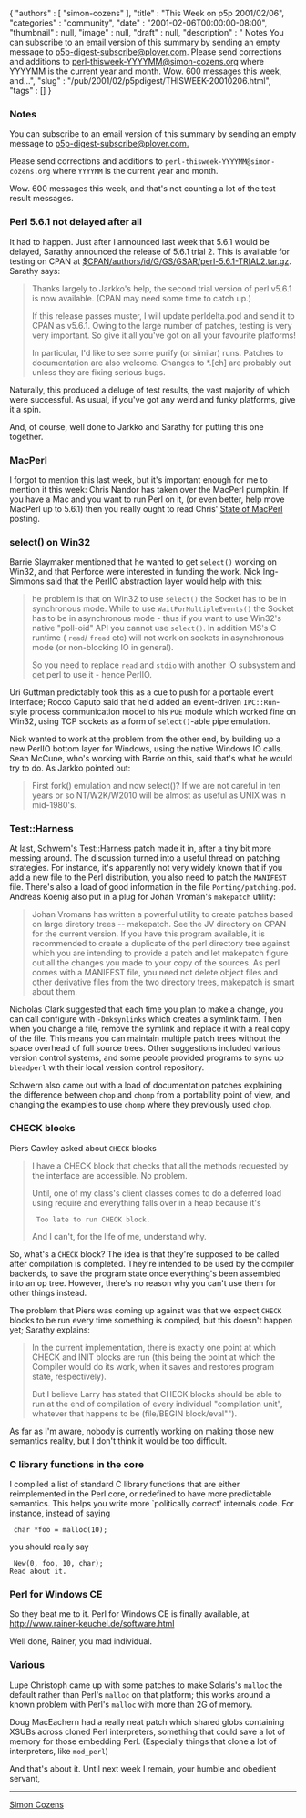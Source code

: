 {
   "authors" : [
      "simon-cozens"
   ],
   "title" : "This Week on p5p 2001/02/06",
   "categories" : "community",
   "date" : "2001-02-06T00:00:00-08:00",
   "thumbnail" : null,
   "image" : null,
   "draft" : null,
   "description" : " Notes You can subscribe to an email version of this summary by sending an empty message to p5p-digest-subscribe@plover.com. Please send corrections and additions to perl-thisweek-YYYYMM@simon-cozens.org where YYYYMM is the current year and month. Wow. 600 messages this week, and...",
   "slug" : "/pub/2001/02/p5pdigest/THISWEEK-20010206.html",
   "tags" : []
}



### <span id="Notes">Notes</span>

You can subscribe to an email version of this summary by sending an empty message to [p5p-digest-subscribe@plover.com.](mailto:p5p-digest-subscribe@plover.com)

Please send corrections and additions to `perl-thisweek-YYYYMM@simon-cozens.org` where `YYYYMM` is the current year and month.

Wow. 600 messages this week, and that's not counting a lot of the test result messages.

### <span id="Perl_561_not_delayed_after_all">Perl 5.6.1 not delayed after all</span>

It had to happen. Just after I announced last week that 5.6.1 would be delayed, Sarathy announced the release of 5.6.1 trial 2. This is available for testing on CPAN at [$CPAN/authors/id/G/GS/GSAR/perl-5.6.1-TRIAL2.tar.gz](http://www.cpan.org/authors/id/G/GS/GSAR/perl-5.6.1-TRIAL2.tar.gz). Sarathy says:

> Thanks largely to Jarkko's help, the second trial version of perl v5.6.1 is now available. (CPAN may need some time to catch up.)
>
> If this release passes muster, I will update perldelta.pod and send it to CPAN as v5.6.1. Owing to the large number of patches, testing is very very important. So give it all you've got on all your favourite platforms!
>
> In particular, I'd like to see some purify (or similar) runs. Patches to documentation are also welcome. Changes to \*.\[ch\] are probably out unless they are fixing serious bugs.

Naturally, this produced a deluge of test results, the vast majority of which were successful. As usual, if you've got any weird and funky platforms, give it a spin.

And, of course, well done to Jarkko and Sarathy for putting this one together.

### <span id="MacPerl">MacPerl</span>

I forgot to mention this last week, but it's important enough for me to mention it this week: Chris Nandor has taken over the MacPerl pumpkin. If you have a Mac and you want to run Perl on it, (or even better, help move MacPerl up to 5.6.1) then you really ought to read Chris' [State of MacPerl](http://www.xray.mpe.mpg.de/mailing-lists/perl5-porters/2001-01/msg01724.html) posting.

### <span id="select_on_Win32">select() on Win32</span>

Barrie Slaymaker mentioned that he wanted to get `select()` working on Win32, and that Perforce were interested in funding the work. Nick Ing-Simmons said that the PerlIO abstraction layer would help with this:

> he problem is that on Win32 to use `select()` the Socket has to be in synchronous mode. While to use `WaitForMultipleEvents()` the Socket has to be in asynchronous mode - thus if you want to use Win32's native "poll-oid" API you cannot use `select()`. In addition MS's C runtime ( `read`/ `fread` etc) will not work on sockets in asynchronous mode (or non-blocking IO in general).
>
> So you need to replace `read` and `stdio` with another IO subsystem and get perl to use it - hence PerlIO.

Uri Guttman predictably took this as a cue to push for a portable event interface; Rocco Caputo said that he'd added an event-driven `IPC::Run`-style process communication model to his `POE` module which worked fine on Win32, using TCP sockets as a form of `select()`-able pipe emulation.

Nick wanted to work at the problem from the other end, by building up a new PerlIO bottom layer for Windows, using the native Windows IO calls. Sean McCune, who's working with Barrie on this, said that's what he would try to do. As Jarkko pointed out:

> First fork() emulation and now select()? If we are not careful in ten years or so NT/W2K/W2010 will be almost as useful as UNIX was in mid-1980's.

### <span id="TestHarness">Test::Harness</span>

At last, Schwern's Test::Harness patch made it in, after a tiny bit more messing around. The discussion turned into a useful thread on patching strategies. For instance, it's apparently not very widely known that if you add a new file to the Perl distribution, you also need to patch the `MANIFEST` file. There's also a load of good information in the file `Porting/patching.pod`. Andreas Koenig also put in a plug for Johan Vroman's `makepatch` utility:

> Johan Vromans has written a powerful utility to create patches based on large diretory trees -- makepatch. See the JV directory on CPAN for the current version. If you have this program available, it is recommended to create a duplicate of the perl directory tree against which you are intending to provide a patch and let makepatch figure out all the changes you made to your copy of the sources. As perl comes with a MANIFEST file, you need not delete object files and other derivative files from the two directory trees, makepatch is smart about them.

Nicholas Clark suggested that each time you plan to make a change, you can call configure with `-Dmksynlinks` which creates a symlink farm. Then when you change a file, remove the symlink and replace it with a real copy of the file. This means you can maintain multiple patch trees without the space overhead of full source trees. Other suggestions included various version control systems, and some people provided programs to sync up `bleadperl` with their local version control repository.

Schwern also came out with a load of documentation patches explaining the difference between `chop` and `chomp` from a portability point of view, and changing the examples to use `chomp` where they previously used `chop`.

### <span id="CHECK_blocks">CHECK blocks</span>

Piers Cawley asked about `CHECK` blocks

> I have a CHECK block that checks that all the methods requested by the interface are accessible. No problem.
>
> Until, one of my class's client classes comes to do a deferred load using require and everything falls over in a heap because it's
>
>      Too late to run CHECK block.
>
> And I can't, for the life of me, understand why.

So, what's a `CHECK` block? The idea is that they're supposed to be called after compilation is completed. They're intended to be used by the compiler backends, to save the program state once everything's been assembled into an op tree. However, there's no reason why you can't use them for other things instead.

The problem that Piers was coming up against was that we expect `CHECK` blocks to be run every time something is compiled, but this doesn't happen yet; Sarathy explains:

> In the current implementation, there is exactly one point at which CHECK and INIT blocks are run (this being the point at which the Compiler would do its work, when it saves and restores program state, respectively).
>
> But I believe Larry has stated that CHECK blocks should be able to run at the end of compilation of every individual "compilation unit", whatever that happens to be (file/BEGIN block/eval"").

As far as I'm aware, nobody is currently working on making those new semantics reality, but I don't think it would be too difficult.

### <span id="C_library_functions_in_the_core">C library functions in the core</span>

I compiled a list of standard C library functions that are either reimplemented in the Perl core, or redefined to have more predictable semantics. This helps you write more \`politically correct' internals code. For instance, instead of saying

     char *foo = malloc(10);

you should really say

     New(0, foo, 10, char);
    Read about it.

### <span id="Perl_for_Windows_CE">Perl for Windows CE</span>

So they beat me to it. Perl for Windows CE is finally available, at <http://www.rainer-keuchel.de/software.html>

Well done, Rainer, you mad individual.

### <span id="Various">Various</span>

Lupe Christoph came up with some patches to make Solaris's `malloc` the default rather than Perl's `malloc` on that platform; this works around a known problem with Perl's `malloc` with more than 2G of memory.

Doug MacEachern had a really neat patch which shared globs containing XSUBs across cloned Perl interpreters, something that could save a lot of memory for those embedding Perl. (Especially things that clone a lot of interpreters, like `mod_perl`)

And that's about it. Until next week I remain, your humble and obedient servant,

------------------------------------------------------------------------

[Simon Cozens](mailto:simon@brecon.co.uk)
